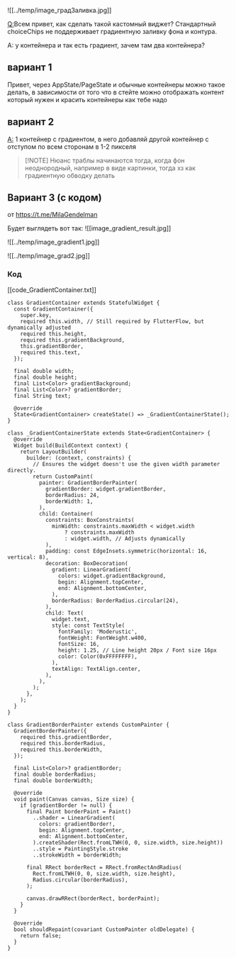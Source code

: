
![[../temp/image_градЗаливка.jpg]]

[Q:](https://t.me/flutterflow_rus/12427/48702)Всем привет, как сделать такой кастомный виджет? Стандартный choiceChips не поддерживает градиентную заливку фона и контура. 

A: у контейнера и так есть градиент, зачем там два контейнера?
## вариант 1
Привет, через AppState/PageState и обычные контейнеры можно такое делать, в зависимости от того что в стейте можно отображать контент который нужен и красить контейнеры как тебе надо

## вариант 2
[A:](https://t.me/DEV421) 
1 контейнер с градиентом, в него добавляй другой контейнер с отступом по всем сторонам в 1-2 пикселя

> [!NOTE] Нюанс
> траблы начинаются тогда, когда фон неоднородный, например в виде картинки, тогда хз как градиентную обводку делать

## Вариант 3 (с кодом)
от https://t.me/MilaGendelman

Будет выглядеть вот так:
![[image_gradient_result.jpg]]


![[../temp/image_gradient1.jpg]]

![[../temp/image_grad2.jpg]]

### Код
[[code_GradientContainer.txt]]
```
class GradientContainer extends StatefulWidget {
  const GradientContainer({
    super.key,
    required this.width, // Still required by FlutterFlow, but dynamically adjusted
    required this.height,
    required this.gradientBackground,
    this.gradientBorder,
    required this.text,
  });

  final double width;
  final double height;
  final List<Color> gradientBackground;
  final List<Color>? gradientBorder;
  final String text;

  @override
  State<GradientContainer> createState() => _GradientContainerState();
}

class _GradientContainerState extends State<GradientContainer> {
  @override
  Widget build(BuildContext context) {
    return LayoutBuilder(
      builder: (context, constraints) {
        // Ensures the widget doesn't use the given width parameter directly.
        return CustomPaint(
          painter: GradientBorderPainter(
            gradientBorder: widget.gradientBorder,
            borderRadius: 24,
            borderWidth: 1,
          ),
          child: Container(
            constraints: BoxConstraints(
              minWidth: constraints.maxWidth < widget.width
                  ? constraints.maxWidth
                  : widget.width, // Adjusts dynamically
            ),
            padding: const EdgeInsets.symmetric(horizontal: 16, vertical: 8),
            decoration: BoxDecoration(
              gradient: LinearGradient(
                colors: widget.gradientBackground,
                begin: Alignment.topCenter,
                end: Alignment.bottomCenter,
              ),
              borderRadius: BorderRadius.circular(24),
            ),
            child: Text(
              widget.text,
              style: const TextStyle(
                fontFamily: 'Moderustic',
                fontWeight: FontWeight.w400,
                fontSize: 16,
                height: 1.25, // Line height 20px / Font size 16px
                color: Color(0xFFFFFFFF),
              ),
              textAlign: TextAlign.center,
            ),
          ),
        );
      },
    );
  }
}

class GradientBorderPainter extends CustomPainter {
  GradientBorderPainter({
    required this.gradientBorder,
    required this.borderRadius,
    required this.borderWidth,
  });

  final List<Color>? gradientBorder;
  final double borderRadius;
  final double borderWidth;

  @override
  void paint(Canvas canvas, Size size) {
    if (gradientBorder != null) {
      final Paint borderPaint = Paint()
        ..shader = LinearGradient(
          colors: gradientBorder!,
          begin: Alignment.topCenter,
          end: Alignment.bottomCenter,
        ).createShader(Rect.fromLTWH(0, 0, size.width, size.height))
        ..style = PaintingStyle.stroke
        ..strokeWidth = borderWidth;

      final RRect borderRect = RRect.fromRectAndRadius(
        Rect.fromLTWH(0, 0, size.width, size.height),
        Radius.circular(borderRadius),
      );

      canvas.drawRRect(borderRect, borderPaint);
    }
  }

  @override
  bool shouldRepaint(covariant CustomPainter oldDelegate) {
    return false;
  }
}
```

